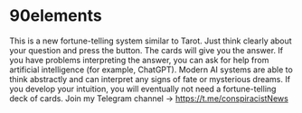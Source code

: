 # 90elements

This is a new fortune-telling system similar to Tarot. Just think clearly about your question and press the button. The cards will give you the answer. If you have problems interpreting the answer, you can ask for help from artificial intelligence (for example, ChatGPT). Modern AI systems are able to think abstractly and can interpret any signs of fate or mysterious dreams. If you develop your intuition, you will eventually not need a fortune-telling deck of cards. Join my Telegram channel -> https://t.me/conspiracistNews
